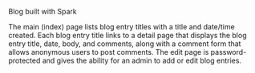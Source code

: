 Blog built with Spark

The main (index) page lists blog entry titles with a title and date/time created. Each blog entry title links to a detail page that displays the blog entry title, date, body, and comments, along with a comment form that allows anonymous users to post comments. The edit page is password-protected and gives the ability for an admin to add or edit blog entries.